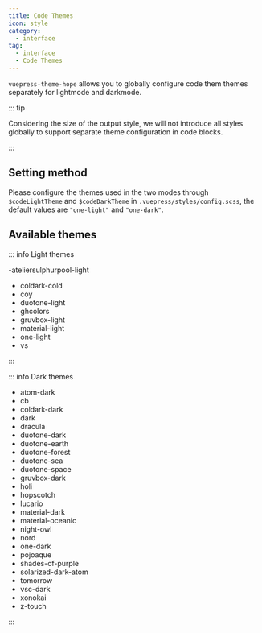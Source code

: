 ```yaml
---
title: Code Themes
icon: style
category:
  - interface
tag:
  - interface
  - Code Themes
---
```


`vuepress-theme-hope` allows you to globally configure code them themes separately for lightmode and darkmode.

<!-- more -->

::: tip

Considering the size of the output style, we will not introduce all styles globally to support separate theme configuration in code blocks.

:::

## Setting method

Please configure the themes used in the two modes through `$codeLightTheme` and `$codeDarkTheme` in `.vuepress/styles/config.scss`, the default values ​​are `"one-light"` and `"one-dark"`.

## Available themes

::: info Light themes

-ateliersulphurpool-light

- coldark-cold
- coy
- duotone-light
- ghcolors
- gruvbox-light
- material-light
- one-light
- vs

:::

::: info Dark themes

- atom-dark
- cb
- coldark-dark
- dark
- dracula
- duotone-dark
- duotone-earth
- duotone-forest
- duotone-sea
- duotone-space
- gruvbox-dark
- holi
- hopscotch
- lucario
- material-dark
- material-oceanic
- night-owl
- nord
- one-dark
- pojoaque
- shades-of-purple
- solarized-dark-atom
- tomorrow
- vsc-dark
- xonokai
- z-touch

:::
